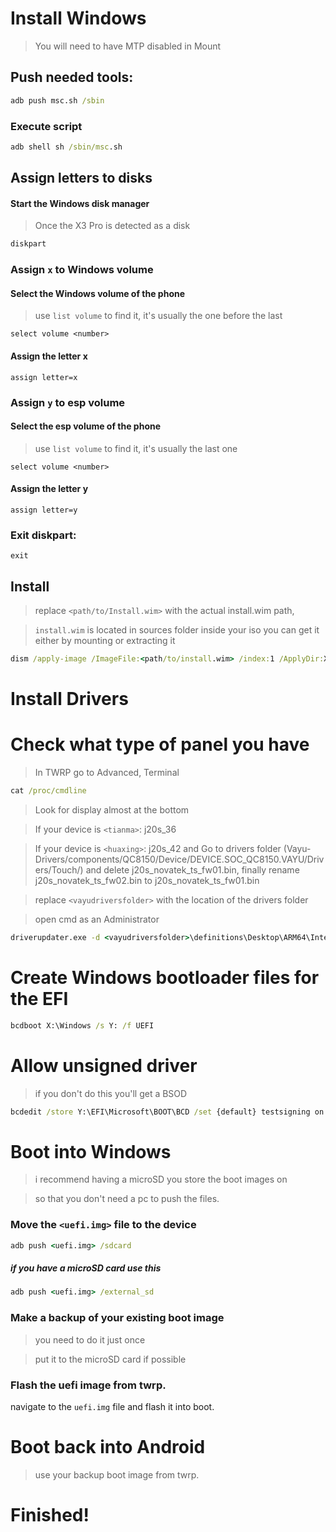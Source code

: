 # Install Windows
> You will need to have MTP disabled in Mount

## Push needed tools:
```cmd
adb push msc.sh /sbin
```

### Execute script

```cmd
adb shell sh /sbin/msc.sh
```

  

## Assign letters to disks
  

#### Start the Windows disk manager

> Once the X3 Pro is detected as a disk

```cmd
diskpart
```


### Assign `x` to Windows volume

#### Select the Windows volume of the phone
> use `list volume` to find it, it's usually the one before the last

```diskpart
select volume <number>
```

#### Assign the letter x
```diskpart
assign letter=x
```

### Assign `y` to esp volume

#### Select the esp volume of the phone
> use `list volume` to find it, it's usually the last one

```diskpart
select volume <number>
```

#### Assign the letter y

```diskpart
assign letter=y
```

### Exit diskpart:
```diskpart
exit
```

  
  

## Install

> replace `<path/to/Install.wim>` with the actual install.wim path,

> `install.wim` is located in sources folder inside your iso
> you can get it either by mounting or extracting it

```cmd
dism /apply-image /ImageFile:<path/to/install.wim> /index:1 /ApplyDir:X:\
```

  
  

# Install Drivers

# Check what type of panel you have

> In TWRP go to Advanced, Terminal

 ```cmd
 cat /proc/cmdline
```
> Look for display almost at the bottom

> If your device is `<tianma>`: j20s_36 

> If your device is `<huaxing>`: j20s_42 and Go to drivers folder (Vayu-Drivers/components/QC8150/Device/DEVICE.SOC_QC8150.VAYU/Drivers/Touch/) and delete j20s_novatek_ts_fw01.bin, finally rename j20s_novatek_ts_fw02.bin to j20s_novatek_ts_fw01.bin

> replace `<vayudriversfolder>` with the location of the drivers folder

> open cmd as an Administrator

```cmd
driverupdater.exe -d <vayudriversfolder>\definitions\Desktop\ARM64\Internal\vayu.txt -r <vayudriversfolder> -p X:
```

  

# Create Windows bootloader files for the EFI

```cmd
bcdboot X:\Windows /s Y: /f UEFI
```

  
  

# Allow unsigned driver

> if you don't do this you'll get a BSOD

```cmd
bcdedit /store Y:\EFI\Microsoft\BOOT\BCD /set {default} testsigning on
```

# Boot into Windows
> i recommend having a microSD you store the boot images on

> so that you don't need a pc to push the files.

### Move the `<uefi.img>` file to the device

```cmd
adb push <uefi.img> /sdcard
```

##### if you have a microSD card use this

```cmd
adb push <uefi.img> /external_sd
```


### Make a backup of your existing boot image
> you need to do it just once

> put it to the microSD card if possible


### Flash the uefi image from twrp.
navigate to the `uefi.img` file and flash it into boot.

# Boot back into Android
> use your backup boot image from twrp.

# Finished!
